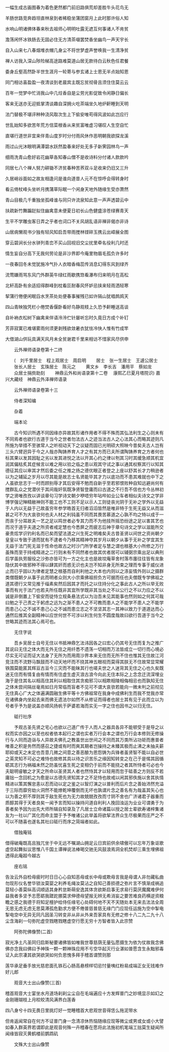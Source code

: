 <!-- { "loadSidebar": true } -->
一幅生成古画图春为着色更然都门前旧路俱荒却差胜牛头花鸟无

羊肠世路竞奔趋坦直林泉到者稀稳坐蒲团窗月上此时那许俗人知

水响山明诸佛体春来秋去祖师心明明吐露无遮互何事诸人不肯贫

澹荡闲怀冰铁肠去无固必住无方清茶啜罢焚香坐幽鸟一声天宇长

自入山来七八春烟堆衣帽几身尘不将世梦虚声誉唤我一生清净贫

禅人访我入深山陟险梯高途路难莫道山居无款待白云秋色任君餐

委身丘壑高然卧半世生涯月一轮寄与参玄诸上士恩无半点始知恩

同门相访喜盈盈一夜清谈到老晨宾主既忘贫彻骨且须住住莫云云

百年一觉梦中忙消我山中几炷香自是尘劳光影促致令闲静日偏长

客来无送亦无迎抵掌清谈趣自深拥火吃茶端坐久地炉鼾睡到天明

法门替极不堪评种种浇风取次生上下偷安唯苟得风波如此岂应行

世乱始知多欲苦年荒方信菜根香从来贫富唯虚习堪叹人生空自忙

直堪行道世非宜来伴青山度岁时分付雨风休作恶明朝我欲探龙溪

雨过山光沐眼明满潭碧水跃然盈春来好处无多子新霁园林鸟一声

细雨洗青山愈好岩花幽草各知春山僧不是收诗料分付诸人款款吟

同居七八个禅人努力耕锄不济贫春种苦荞双斗足收来仍旧又三升

久居峭谷面如之故友相逢问是谁向道昔人元不在惊呼会得转身时

看云倚杖峰头坐听月携蒲草际眠一个闲身天地外随缘生受亦萧然

青山目极几千重独坐孤峰谁与同只许流泉知此意一声声透碧云中

扶疏新竹舞蹁跹拟住幽禽意未便夏日初长山色健盛涂苍绿赛青天

生平不学雕虫客日弄之乎者也词口不关风胡乱语非禅非偈亦非诗

山居病懒观书少独有轻风知启吾带雨搅林铿碎玉携云出嶂展全图

穿云碧涧长分水骈列青峦不买山回视旧交尘扰里牵名役利几时还

情生妄自分高下无我何劳论是非沙界即今庵里物眉毛孤负许多时

一夜春回冬未觉犹施冷气扑人衣暗香梅蕊传消息幻得东风到绿齐

流莺嫌雨骂东风门外群英牛绿红雨歇携筇看瀑布归来明月在高松

北轩高卧有余适招得群峰到枕看叵耐春风怀妒忌挟来轻雨洒轻寒

挈蒲行倦便闲眠舀水烹茶处处便春事摧残已如许隔山犹唱鹧鸪天

四山青映独凭栏小倦焚香偃卧看好鸟静观枝上久恐予鼾睡送高谈

自补衲衣松树下幽禽来伴语泠泠伫针屡听忘时久竟日方成个补钉

芳菲寂寞已难堪雾雨何须更剥残欲敛暑衣犹怯冷快人惟有竹成竿

大借湖山供玩具满天风月未全贫谢君千里来相访不惜家风尽供申

　　云外禅师语录卷第十二终

　　(　刘千里居士　程上观居士　周启明
　　居士　张一生居士　王遽公居士
　　张长人居士　玄珠居士　陈元之
　　黄文乡　李长吉　潘用平　蔡如龙
　　众居士捐赀助刻
　　神鼎云外和尚语录第十二卷
　康熙乙巳夏月塔院识)
嘉兴大藏经　神鼎云外泽禅师语录


　　云外禅师语录卷第十三

　　侍者深知编

　　杂着

　　端本论

　　古今知识所遇不同因缘亦异故其形诸作用者不得不殊而其弘法利生之心则未有不同焉者也欲行古道于当今之世者勿法古人之迹当法古人之心法其心而略其迹则凡所施为举措不至骇常人之听视动天下之议疑而固已光明硕大照映今昔矣夫古人岂有三头六臂迥异于今之人哉亦陶铸养育人才之有其方而已夫所谓陶铸养育之方者何也标其果以发其因耻之劣以发其进悦之法以开其心约之律以刳其习时其缓急顺其机宜润其偏枯炙其症候言以难之用以验之临之患以观其守试之事以通其权察其行以知其德征其应以审其才然后委之任之推之扬之德优眼正者登之上座以舒其长才力稍逊者以为之辅延之岁月以尽其能是故志士名贤能毕其才力以底功而不患其难就也中下之人虽欲怠志于一时而顾别辱才其后安得不勉而自新乎至若邪恨败种自知远避尚何有搅群乱众之党潜伏于其间哉奸氛既净贤智登庸而曰古道之不行吾不信也方今丛林初学之贤唯孜孜以讲谈章句习学诗文朝夕咿唔穷年呫哔如业公车者相似夫诗文之学非博学强记殚精敝神则不能工也不工则不足以示人工则徒丧光阴于无补之学外以无益于人内以无益于己故虽穷年参学皓首无归者滔滔皆然是唯非特于生死无益又从而滋甚之可不为大哀欤何也夫人材之利钝虽不同而其畏苦慕道之心孰不均之特以成于一而丧于分耳故夫一艺之足以鸣世者必专其力而不为他技所摇恐纷途之足以害其艺也而况于道乎夫道之所资者戒定慧也今悉屏之而疲志后神于章句诗文之学以滋能所交豪贵炫学识钓利名而已矣而望法道之兴生死之明难矣夫古昔圣贤以间世之资尚朝夕皇皇以专致于道而犹有不逮者今乃移其精神夺其岁月以朝夕从事于无补之学宜其生无益于法门死无滋于性命也故古之时沙门所学者定与慧之谓也根基大小所修之万行虽殊而至于持戒精进之二行则未有不同然者也故其优者居可以辅弼宗乘出足以典刑后学虽执劳服役之沙弥亦皆可为一方之化主也是故坟庵草舍村落市廛往往皆有龙象隐伏其中故邪种不得以肆其奸而惑无识也夫岂不知非身无所束之理而专事于威仪进止而已乎固以为律者定慧之根基而自利利他之大本也内则以之涤妄情外则以之摄群类僧既朝夕从事于此而明者众则大小宗乘佛祖担负方可据而任也夫僧既专学佛祖之道其德行又常见推于缁素矣然后因其才而托之以住持分化之事此古人之所以举无败事而有光于法门也若夫所任既非其宜所学既非其当处之不以公行之不以力应之不以诚是非倒置上下偷安而徒恃立规条悬法式以为治吾未见其能事也然则如之何其可哉曰勉之于己责之于躬虑之远为之渐不患人之不可教而患人之不能学不患人之不能学而患己心之不诚不患己心之不诚而患立志之不坚坚其志一其神以致力于道道达而心通然后推其全副精神以应世何世不可涉以利生何生不圆度哉故曰欲行吾道于当今之世略其迹而法其心焉可也。

　　无住字说

　　吾乡吴居士自号无住以书抵神鼎乞法讳因各之曰宏心仍其号无住而复为之推广其说曰无住之体大而无外无住之用纤悉不遗荡一切相而万法皆成立一切行而心境必尽实无可证而证大法身了无所为而用周沙界本来无住而无所不住也惟其无住故江河竞注而不流野马飘鼓而不动天地坏而不挠其神五眼视而莫得其朕无不住故常显常耀铁围莫能匿其辉亘古亘今三灾而不能昧其行也嗟夫世之人迷背其无住之心也久矣既迷无住而有情复由有情而有住虚生虚灭浪古浪今向此无住本际之上念念迁流深埋业海于是住其名以相高住其利以相取住其贪痴邪习以相欺相陵相侮相忌也而孰知无住之体未尝间隔丝毫焉如日月常临而盲者不见可不谓大哀欤若能向一微未判之前彻见无住真心广大之体遍满圆融生佛平等十方佛祖常在我身中成佛利生而我不觉我亦常在诸佛身内坐起去来而佛无遗法尔如然不从修证而得者也居士其有见于此而立以为号者乎予为是说盖亦顺风扬帆于萨婆若海而实无一字之住也因书之以归无住。

　　砥行社序

　　予观古圣先贤之宅心也欲以己道广传于人而人之器具各异不能顿受于是导之以权而实亦因之以至也权者依本起行之谓也实者万行会本之谓也万行会本修则无修操行与人同而造诣与人异故夫佛孔之教虽世出世间之不同而其万类所沾功钜而惠普者唯善之积是务然而感召之捷或有时而爽其期者岂操持之未臻其极而止沸之未抽夫薪耶抑或天之未定也吾意几微之间意之善恶酿为恩怨铸为兵锋者虽贤智不能以自必世之英灵知不可必之难恃也故修其具以待之识苦乐之缘因知转变之在己于是惕其因循砺其志行为祸福未然之防虽忧喜生死之变相仍于前而不能挠之者其所恃者可必也今夫聪明睿敏之才天之所命以圣贤其人者也然恃其才以轻用而忽于砥善之方则反不若庸拙一念回机之为愈是以古德先贤知其才之不足恃也故戒以闲其邪佚施以舍其执情精进以策其懈怠恚以忍而动以定之鉴之以智灯演之以普利而后片念之善始沛然充溢于三际而靡穷劫火洞然不能燎乾坤覆倒而无坏也孰谓片念之善名有为哉盖其矢心也以为善之积不厚则其于敌生死也为无力故兢兢孜孜而寸阴不舍也广济诸君子器重而质醇其得于天者良矣一闻予言而知以操持问道自利利人挽回浊运为业业可谓勇于为善者矣予因为出先大师所辑自知录及了凡居士立命诸篇以授之居士辈欲寿诸梓集诸友为一社以广其化而命主盟于予予唯诸公此举盖将欲挈法界众生尽极果而庄严之不可以不随喜也遂名其社曰砥行而序之简端者如此。

　　借独庵铭

借得破庵既高且独兀坐于中无远不嘱湖山拥足云日宾前供余啸傲可以忘年万象讴歌虚空起舞拟议思惟八千国土谭禅说法棒喝交驰无风鼓浪焉洞全机焚却三乘生埋佛祖透得此庵超今越古

　　座右铭

告汝云外自检毋疲时时日日心心自知恶毋或长中毋或欺毋言我是毋谓人非勿藏私曲勿现形仪名誉华锁汝莫婴之利养毛绳汝莫沾之自知己善损德之弥片言不慎渐成祸追莫轻小善莫纵高词顺适其身矜怠斯萌安逸其体贪欲斯启事无求易行莫厌魔魔难伊何益我者多坚予志愿砺我蹉跎挪莫求伸德毋望报无辨无希消妄之要苦难良药横逆资粮瞻之感之我德于将知足檀护给侍任缘宅心处碍何地不天不天随处本无来去法法全周无思无虑无虑无思莫滞孤危勤求方便不倦普慈普慈无缘门门应现任运施为空中掣电掣电空中无异无同凡因圣习转变非从非从外来吾家具有无修之修十八二九二九十八尘含海刹一句弥陀虚空戮瞎戮瞎虚空行愿无穷十方智者皆入此宗赞

　　阿弥陀佛像赞(二首)

寂光净土凡圣同归启斯秘要诸佛皆如唯我世尊慈荫无量弘愿摄生为依为仗故我念佛佛亦念我曰佛曰予神珠一颗一颗神珠应用不亏空华起灭行业湛如普愿含生永黜邪毒证入此宗凄其欲哭欲哭如何负恩愧多拜手稽首谓赞则那

莲华承足垂手放光慈悲面孔铁石心肠高悬榜样切忌忖量咦红粉易成端正女无钱难作好儿郎

　　观音大士出山像赞(三首)

稽首观音大士宴坐水月道场刹刹尘尘自在毛端遍应十方发辉普门之妙境显示如幻之金刚珊瑚枝上月皎皎清风满界白莲香

四八身兮十四无畏日里挑灯好一觉睡稽首大悲观世音得恁么拖泥带水

但肯返闻常自在何方不证普门身一念清凉休热恼随缘应现等微尘或男或女或小大譬如春入群英界若谓即此是观音何殊一卉稽春在愿将此法施初机笔端工拙莫生疑闻所闻缘皆寂灭黄鹤楼前鹦鹉矶

　　文殊大士出山像赞

